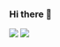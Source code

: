 ### Hi there 👋

![](https://github-readme-stats.vercel.app/api?username=Frog-kt&show_icons=true&theme=radical&count_private=true)
![](https://github-readme-stats.vercel.app/api/top-langs/?username=Frog-kt&layout=compact&theme=radical)

<!--
**Frog-kt/Frog-kt** is a ✨ _special_ ✨ repository because its `README.md` (this file) appears on your GitHub profile.

Here are some ideas to get you started:

- 🔭 I’m currently working on ...
- 🌱 I’m currently learning ...
- 👯 I’m looking to collaborate on ...
- 🤔 I’m looking for help with ...
- 💬 Ask me about ...
- 📫 How to reach me: ...
- 😄 Pronouns: ...
- ⚡ Fun fact: ...
-->
